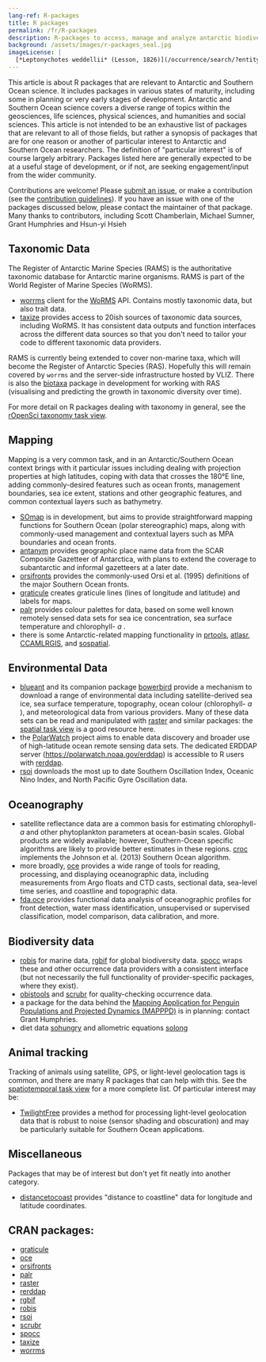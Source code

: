 ```yaml
---
lang-ref: R-packages
title: R packages
permalink: /fr/R-packages
description: R-packages to access, manage and analyze antarctic biodiversity data.
background: /assets/images/r-packages_seal.jpg
imageLicense: |
  [*Leptonychotes weddellii* (Lesson, 1826)](/occurrence/search/?entity=4018106897) observed in Antarctica by MS Roald Amundsen (licensed under http://creativecommons.org/licenses/by-nc/4.0/) 
---
```


This article is about R packages that are relevant to Antarctic and Southern Ocean science. It includes packages in various states of maturity, including some in planning or very early stages of development.
Antarctic and Southern Ocean science covers a diverse range of topics within the geosciences, life sciences, physical sciences, and humanities and social sciences. This article is not intended to be an exhaustive list of packages that are relevant to all of those fields, but rather a synopsis of packages that are for one reason or another of particular interest to Antarctic and Southern Ocean researchers. The definition of "particular interest" is of course largely arbitrary. Packages listed here are generally expected to be at a useful stage of development, or if not, are seeking engagement/input from the wider community.

Contributions are welcome! Please [submit an issue](https://github.com/SCAR/ropensci/issues), or make a contribution (see the [contribution guidelines](https://github.com/SCAR/ropensci/blob/master/task_view/CONTRIBUTING.md)). If you have an issue with one of the packages discussed below, please contact the maintainer of that package.
Many thanks to contributors, including Scott Chamberlain, Michael Sumner, Grant Humphries and Hsun-yi Hsieh

## Taxonomic Data

The Register of Antarctic Marine Species (RAMS) is the authoritative taxonomic database for Antarctic marine organisms. RAMS is part of the World Register of Marine Species (WoRMS).

-   [worrms](https://cran.rstudio.com/web/packages/worrms/index.html) client for the [WoRMS](http://www.marinespecies.org/) API. Contains mostly taxonomic data, but also trait data.
-   [taxize](https://cran.rstudio.com/web/packages/taxize/index.html) provides access to 20ish sources of taxonomic data sources, including WoRMS. It has consistent data outputs and function interfaces across the different data sources so that you don't need to tailor your code to different taxonomic data providers.

RAMS is currently being extended to cover non-marine taxa, which will become the Register of Antarctic Species (RAS). Hopefully this will remain covered by `worrms` and the server-side infrastructure hosted by VLIZ. There is also the [biotaxa](https://github.com/hhsieh/biotaxa_Rpackage) package in development for working with RAS (visualising and predicting the growth in taxonomic diversity over time).

For more detail on R packages dealing with taxonomy in general, see the [rOpenSci taxonomy task view](https://github.com/ropensci/taxonomy).

## Mapping

Mapping is a very common task, and in an Antarctic/Southern Ocean context brings with it particular issues including dealing with projection properties at high latitudes, coping with data that crosses the 180°E line, adding commonly-desired features such as ocean fronts, management boundaries, sea ice extent, stations and other geographic features, and common contextual layers such as bathymetry.

-   [SOmap](https://github.com/AustralianAntarcticDivision/SOmap) is in development, but aims to provide straightforward mapping functions for Southern Ocean (polar stereographic) maps, along with commonly-used management and contextual layers such as MPA boundaries and ocean fronts.
-   [antanym](https://github.com/SCAR/antanym) provides geographic place name data from the SCAR Composite Gazetteer of Antarctica, with plans to extend the coverage to subantarctic and informal gazetteers at a later date.
-   [orsifronts](https://cran.rstudio.com/web/packages/orsifronts/index.html) provides the commonly-used Orsi et al. (1995) definitions of the major Southern Ocean fronts.
-   [graticule](https://cran.rstudio.com/web/packages/graticule/index.html) creates graticule lines (lines of longitude and latitude) and labels for maps.
-   [palr](https://cran.rstudio.com/web/packages/palr/index.html) provides colour palettes for data, based on some well known remotely sensed data sets for sea ice concentration, sea surface temperature and chlorophyll- *a* .
-   there is some Antarctic-related mapping functionality in [prtools](https://github.com/pierreroudier/prtools), [atlasr](https://github.com/jiho/atlasr), [CCAMLRGIS](https://github.com/ccamlr/CCAMLRGIS), and [sospatial](https://github.com/AustralianAntarcticDivision/sospatial).

## Environmental Data

-   [blueant](https://github.com/AustralianAntarcticDivision/blueant) and its companion package [bowerbird](https://github.com/AustralianAntarcticDivision/bowerbird) provide a mechanism to download a range of environmental data including satellite-derived sea ice, sea surface temperature, topography, ocean colour (chlorophyll- *a* ), and meteorological data from various providers. Many of these data sets can be read and manipulated with [raster](https://cran.rstudio.com/web/packages/raster/index.html) and similar packages: the [spatial task view](https://cran.r-project.org/web/views/Spatial.html) is a good resource here.
-   the [PolarWatch](https://polarwatch.noaa.gov/) project aims to enable data discovery and broader use of high-latitude ocean remote sensing data sets. The dedicated ERDDAP server (<https://polarwatch.noaa.gov/erddap>) is accessible to R users with [rerddap](https://cran.rstudio.com/web/packages/rerddap/index.html).
-   [rsoi](https://cran.rstudio.com/web/packages/rsoi/index.html) downloads the most up to date Southern Oscillation Index, Oceanic Nino Index, and North Pacific Gyre Oscillation data.

## Oceanography

-   satellite reflectance data are a common basis for estimating chlorophyll- *a* and other phytoplankton parameters at ocean-basin scales. Global products are widely available; however, Southern-Ocean specific algorithms are likely to provide better estimates in these regions. [croc](https://github.com/sosoc/croc) implements the Johnson et al. (2013) Southern Ocean algorithm.
-   more broadly, [oce](https://cran.rstudio.com/web/packages/oce/index.html) provides a wide range of tools for reading, processing, and displaying oceanographic data, including measurements from Argo floats and CTD casts, sectional data, sea-level time series, and coastline and topographic data.
-   [fda.oce](https://github.com/EPauthenet/fda.oce) provides functional data analysis of oceanographic profiles for front detection, water mass identification, unsupervised or supervised classification, model comparison, data calibration, and more.

## Biodiversity data

-   [robis](https://cran.rstudio.com/web/packages/robis/index.html) for marine data, [rgbif](https://cran.rstudio.com/web/packages/rgbif/index.html) for global biodiversity data. [spocc](https://cran.rstudio.com/web/packages/spocc/index.html) wraps these and other occurrence data providers with a consistent interface (but not necessarily the full functionality of provider-specific packages, where they exist).
-   [obistools](https://github.com/iobis/obistools) and [scrubr](https://cran.rstudio.com/web/packages/scrubr/index.html) for quality-checking occurrence data.
-   a package for the data behind the [Mapping Application for Penguin Populations and Projected Dynamics (MAPPPD)](http://www.penguinmap.com/) is in planning: contact Grant Humphries.
-   diet data [sohungry](https://github.com/SCAR/sohungry) and allometric equations [solong](https://github.com/SCAR/solong)

## Animal tracking

Tracking of animals using satellite, GPS, or light-level geolocation tags is common, and there are many R packages that can help with this. See the [spatiotemporal task view](https://cloud.r-project.org/web/views/SpatioTemporal.html) for a more complete list. Of particular interest may be:

-   [TwilightFree](https://github.com/ABindoff/TwilightFree) provides a method for processing light-level geolocation data that is robust to noise (sensor shading and obscuration) and may be particularly suitable for Southern Ocean applications.

## Miscellaneous

Packages that may be of interest but don't yet fit neatly into another category.

-   [distancetocoast](https://github.com/mdsumner/distancetocoast) provides "distance to coastline" data for longitude and latitude coordinates.

## CRAN packages:

-   [graticule](https://cran.rstudio.com/web/packages/graticule/index.html)
-   [oce](https://cran.rstudio.com/web/packages/oce/index.html)
-   [orsifronts](https://cran.rstudio.com/web/packages/orsifronts/index.html)
-   [palr](https://cran.rstudio.com/web/packages/palr/index.html)
-   [raster](https://cran.rstudio.com/web/packages/raster/index.html)
-   [rerddap](https://cran.rstudio.com/web/packages/rerddap/index.html)
-   [rgbif](https://cran.rstudio.com/web/packages/rgbif/index.html)
-   [robis](https://cran.rstudio.com/web/packages/robis/index.html)
-   [rsoi](https://cran.rstudio.com/web/packages/rsoi/index.html)
-   [scrubr](https://cran.rstudio.com/web/packages/scrubr/index.html)
-   [spocc](https://cran.rstudio.com/web/packages/spocc/index.html)
-   [taxize](https://cran.rstudio.com/web/packages/taxize/index.html)
-   [worrms](https://cran.rstudio.com/web/packages/worrms/index.html)
